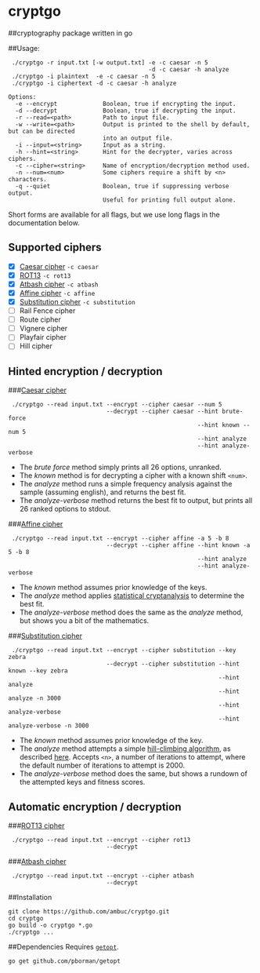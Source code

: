 # cryptgo
##cryptography package written in go


##Usage:

```
 ./cryptgo -r input.txt [-w output.txt] -e -c caesar -n 5
                                        -d -c caesar -h analyze
 ./cryptgo -i plaintext  -e -c caesar -n 5
 ./cryptgo -i ciphertext -d -c caesar -h analyze

Options:
  -e --encrypt             Boolean, true if encrypting the input.
  -d --decrypt             Boolean, true if decrypting the input.
  -r --read=<path>         Path to input file.
  -w --write=<path>        Output is printed to the shell by default, but can be directed
                           into an output file.
  -i --input=<string>      Input as a string.
  -h --hint=<string>       Hint for the decrypter, varies across ciphers.
  -c --cipher=<string>     Name of encryption/decryption method used.
  -n --num=<num>           Some ciphers require a shift by <n> characters.
  -q --quiet               Boolean, true if suppressing verbose output.
                           Useful for printing full output alone.
```
Short forms are available for all flags, but we use long flags in the documentation below.

## Supported ciphers
 - [x] [Caesar cipher](#caesar-cipher) `-c caesar`
 - [x] [ROT13](#rot13-cipher) `-c rot13`
 - [x] [Atbash cipher](#atbash-cipher) `-c atbash`
 - [x] [Affine cipher](#affine-cipher) `-c affine`
 - [x] [Substitution cipher](#substitution-cipher) `-c substitution`
 - [ ] Rail Fence cipher
 - [ ] Route cipher
 - [ ] Vignere cipher
 - [ ] Playfair cipher
 - [ ] Hill cipher

## Hinted encryption / decryption
###[Caesar cipher](https://en.wikipedia.org/wiki/Caesar_cipher)
```
 ./cryptgo --read input.txt --encrypt --cipher caesar --num 5
                            --decrypt --cipher caesar --hint brute-force
                                                      --hint known --num 5
                                                      --hint analyze
                                                      --hint analyze-verbose
```
 - The _brute force_ method simply prints all 26 options, unranked.
 - The _known_ method is for decrypting a cipher with a known shift `<num>`.
 - The _analyze_ method runs a simple frequency analysis against the sample (assuming english), and returns the best fit. 
 - The _analyze-verbose_ method returns the best fit to output, but prints all 26 ranked options to stdout.

###[Affine cipher](https://en.wikipedia.org/wiki/Affine_cipher)
  ```
   ./cryptgo --read input.txt --encrypt --cipher affine -a 5 -b 8
                              --decrypt --cipher affine --hint known -a 5 -b 8
                                                        --hint analyze
                                                        --hint analyze-verbose
  ```
  - The _known_ method assumes prior knowledge of the keys.
  - The _analyze_ method applies [statistical cryptanalysis](http://practicalcryptography.com/cryptanalysis/stochastic-searching/cryptanalysis-affine-cipher/) to determine the best fit.
  - The _analyze-verbose_ method does the same as the _analyze_ method, but shows you a bit of the mathematics.

###[Substitution cipher](https://en.wikipedia.org/wiki/Substitution_cipher)
  ```
   ./cryptgo --read input.txt --encrypt --cipher substitution --key zebra
                              --decrypt --cipher substitution --hint known --key zebra
                                                              --hint analyze
                                                              --hint analyze -n 3000
                                                              --hint analyze-verbose
                                                              --hint analyze-verbose -n 3000
  ```
  - The _known_ method assumes prior knowledge of the key.
  - The _analyze_ method attempts a simple [hill-climbing algorithm](https://en.wikipedia.org/wiki/Hill_climbing), as described [here](http://practicalcryptography.com/cryptanalysis/stochastic-searching/cryptanalysis-simple-substitution-cipher/). Accepts `<n>`, a number of iterations to attempt, where the default number of iterations to attempt is 2000.
  - The _analyze-verbose_ method does the same, but shows a rundown of the attempted keys and fitness scores.

## Automatic encryption / decryption

###[ROT13 cipher](https://en.wikipedia.org/wiki/ROT13)
  ```
   ./cryptgo --read input.txt --encrypt --cipher rot13
                              --decrypt
  ```
###[Atbash cipher](https://en.wikipedia.org/wiki/Atbash)
  ```
   ./cryptgo --read input.txt --encrypt --cipher atbash
                              --decrypt
  ```
##Installation
```
git clone https://github.com/ambuc/cryptgo.git
cd cryptgo
go build -o cryptgo *.go
./cryptgo ...
```

##Dependencies
Requires [`getopt`](https://godoc.org/github.com/pborman/getopt).
```
go get github.com/pborman/getopt
```

